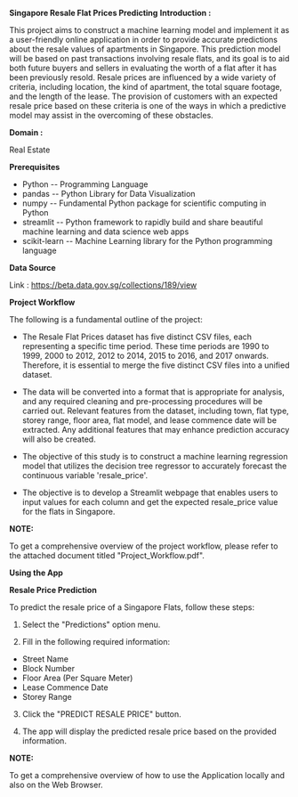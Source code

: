 **Singapore Resale Flat Prices Predicting**
**Introduction :**

This project aims to construct a machine learning model and implement it as a user-friendly online application in order to provide accurate predictions about the resale values of apartments in Singapore. This prediction model will be based on past transactions involving resale flats, and its goal is to aid both future buyers and sellers in evaluating the worth of a flat after it has been previously resold. Resale prices are influenced by a wide variety of criteria, including location, the kind of apartment, the total square footage, and the length of the lease. The provision of customers with an expected resale price based on these criteria is one of the ways in which a predictive model may assist in the overcoming of these obstacles.

**Domain :**

Real Estate


**Prerequisites**
- Python -- Programming Language
- pandas -- Python Library for Data Visualization
- numpy -- Fundamental Python package for scientific computing in Python
- streamlit -- Python framework to rapidly build and share beautiful machine learning and data science web apps
- scikit-learn -- Machine Learning library for the Python programming language

**Data Source**

Link : https://beta.data.gov.sg/collections/189/view

**Project Workflow**

The following is a fundamental outline of the project:

- The Resale Flat Prices dataset has five distinct CSV files, each representing a specific time period. These time periods are 1990 to 1999, 2000 to 2012, 2012 to 2014, 2015 to 2016, and 2017 onwards. Therefore, it is essential to merge the five distinct CSV files into a unified dataset.

- The data will be converted into a format that is appropriate for analysis, and any required cleaning and pre-processing procedures will be carried out. Relevant features from the dataset, including town, flat type, storey range, floor area, flat model, and lease commence date will be extracted. Any additional features that may enhance prediction accuracy will also be created.

- The objective of this study is to construct a machine learning regression model that utilizes the decision tree regressor to accurately forecast the continuous variable 'resale_price'.

- The objective is to develop a Streamlit webpage that enables users to input values for each column and get the expected resale_price value for the flats in Singapore.

**NOTE:** 

To get a comprehensive overview of the project workflow, please refer to the attached document titled "Project_Workflow.pdf".


**Using the App**

**Resale Price Prediction**

To predict the resale price of a Singapore Flats, follow these steps:

1. Select the "Predictions" option menu.
   
2. Fill in the following required information:
- Street Name
- Block Number
- Floor Area (Per Square Meter)
- Lease Commence Date
- Storey Range

3. Click the "PREDICT RESALE PRICE" button.
  
4. The app will display the predicted resale price based on the provided information.

**NOTE:**

To get a comprehensive overview of how to use the Application locally and also on the Web Browser.
